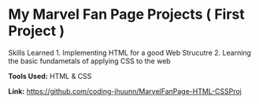 # My Marvel Fan Page Projects ( First Project )

Skills Learned
    1. Implementing HTML for a good Web Strucutre
    2. Learning the basic fundametals of applying CSS to the web


   **Tools Used:** HTML & CSS

   **Link:** https://github.com/coding-jhuunn/MarvelFanPage-HTML-CSSProj
